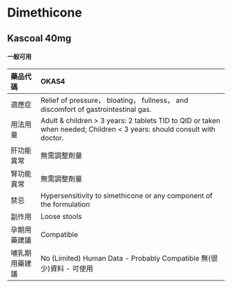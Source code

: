 # Dimethicone

## Kascoal 40mg

#### 一般可用

| 藥品代碼       | OKAS4                                                                                                                  |
|:---------------|:-----------------------------------------------------------------------------------------------------------------------|
| 適應症         | Relief of pressure， bloating， fullness， and discomfort of gastrointestinal gas.                                     |
| 用法用量       | Adult & children > 3 years: 2 tablets TID to QID or taken when needed; Children < 3 years: should consult with doctor. |
| 肝功能異常     | 無需調整劑量                                                                                                           |
| 腎功能異常     | 無需調整劑量                                                                                                           |
| 禁忌           | Hypersensitivity to simethicone or any component of the formulation                                                    |
| 副作用         | Loose stools                                                                                                           |
| 孕期用藥建議   | Compatible                                                                                                             |
| 哺乳期用藥建議 | No (Limited) Human Data - Probably Compatible 無(很少)資料 - 可使用                                                    |

